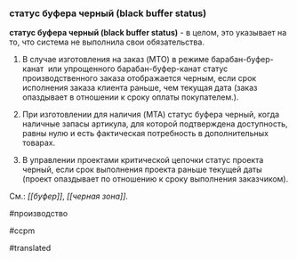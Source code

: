 ### статус буфера черный (black buffer status)

**статус буфера черный (black buffer status)** - в целом, это указывает на то, что система не выполнила свои обязательства.

1. В случае изготовления на заказ (MTO) в режиме барабан-буфер-канат  или упрощенного барабан-буфер-канат статус производственного заказа отображается черным, если срок исполнения заказа клиента раньше, чем текущая дата (заказ опаздывает в отношении к сроку оплаты покупателем.).

2. При изготовлении для наличия (MTA) статус буфера черный, когда наличные запасы артикула, для которой подтверждена доступность, равны нулю и есть фактическая потребность в дополнительных товарах.

3. В управлении проектами критической цепочки статус проекта черный, если срок выполнения проекта раньше текущей даты (проект опаздывает по отношению к сроку выполнения заказчиком).

См.: *[[буфер]]*, *[[черная зона]]*.

#производство

#ccpm

#translated
